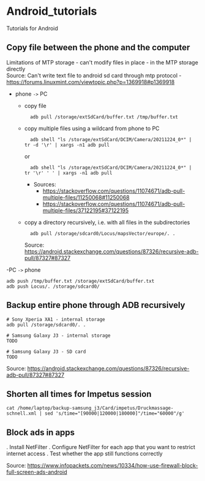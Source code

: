 # Android_tutorials

Tutorials for Android

## Copy file between the phone and the computer

Limitations of MTP storage - can't modify files in place - in the MTP storage directly  
Source: Can't write text file to android sd card through mtp protocol - https://forums.linuxmint.com/viewtopic.php?p=1369918#p1369918

- phone `->` PC

    - copy file

            adb pull /storage/extSdCard/buffer.txt /tmp/buffer.txt

    - copy multiple files using a wildcard from phone to PC

            adb shell "ls /storage/extSdCard/DCIM/Camera/20211224_0*" | tr -d '\r' | xargs -n1 adb pull

        or

            adb shell "ls /storage/extSdCard/DCIM/Camera/20211224_0*" | tr '\r' ' ' | xargs -n1 adb pull

        - Sources:
            - https://stackoverflow.com/questions/11074671/adb-pull-multiple-files/11250068#11250068
            - https://stackoverflow.com/questions/11074671/adb-pull-multiple-files/37122195#37122195

    - copy a directory recursively, i.e. with all files in the subdirectories

            adb pull /storage/sdcard0/Locus/mapsVector/europe/. .

        Source: https://android.stackexchange.com/questions/87326/recursive-adb-pull/87327#87327

-PC `->` phone

    adb push /tmp/buffer.txt /storage/extSdCard/buffer.txt
    adb push Locus/. /storage/sdcard0/

## Backup entire phone through ADB recursively

    # Sony Xperia XA1 - internal storage
    adb pull /storage/sdcard0/. .
    
    # Samsung Galaxy J3 - internal storage
    TODO
    
    # Samsung Galaxy J3 - SD card
    TODO

Source: https://android.stackexchange.com/questions/87326/recursive-adb-pull/87327#87327

## Shorten all times for Impetus session

    cat /home/laptop/backup-samsung_j3/Card/impetus/Druckmassage-schnell.xml | sed 's/time="[90000|120000|180000]"/time="60000"/g'

## Block ads in apps

. Install NetFilter
. Configure NetFilter for each app that you want to restrict internet access
. Test whether the app still functions correctly

Source: https://www.infopackets.com/news/10334/how-use-firewall-block-full-screen-ads-android

